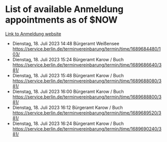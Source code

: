 # List of available Anmeldung appointments as of $NOW
[Link to Anmeldung website](https://service.berlin.de/terminvereinbarung/termin/tag.php?termin=1&anliegen[]=120686&dienstleisterlist=122210,122217,327316,122219,327312,122227,327314,122231,327346,122243,327348,122254,122252,329742,122260,329745,122262,329748,122271,327278,122273,327274,122277,327276,330436,122280,327294,122282,327290,122284,327292,122291,327270,122285,327266,122286,327264,122296,327268,150230,329760,122297,327286,122294,327284,122312,329763,122314,329775,122304,327330,122311,327334,122309,327332,317869,122281,327352,122279,329772,122283,122276,327324,122274,327326,122267,329766,122246,327318,122251,327320,122257,327322,122208,327298,122226,327300&herkunft=http%3A%2F%2Fservice.berlin.de%2Fdienstleistung%2F120686%2F)
- Dienstag, 18. Juli 2023 14:48 Bürgeramt Weißensee https://service.berlin.de/terminvereinbarung/termin/time/1689684480/103/
- Dienstag, 18. Juli 2023 15:24 Bürgeramt Karow / Buch https://service.berlin.de/terminvereinbarung/termin/time/1689686640/381/
- Dienstag, 18. Juli 2023 15:48 Bürgeramt Karow / Buch https://service.berlin.de/terminvereinbarung/termin/time/1689688080/381/
- Dienstag, 18. Juli 2023 16:00 Bürgeramt Karow / Buch https://service.berlin.de/terminvereinbarung/termin/time/1689688800/381/
- Dienstag, 18. Juli 2023 16:12 Bürgeramt Karow / Buch https://service.berlin.de/terminvereinbarung/termin/time/1689689520/381/
- Dienstag, 18. Juli 2023 16:24 Bürgeramt Karow / Buch https://service.berlin.de/terminvereinbarung/termin/time/1689690240/381/
